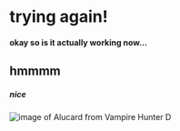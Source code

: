 # trying again!

#### okay so is it actually working now...

## hmmmm
##### nice

![image of Alucard from Vampire Hunter D](https://external-content.duckduckgo.com/iu/?u=https%3A%2F%2Fstatic2.cbrimages.com%2Fwordpress%2Fwp-content%2Fuploads%2F2018%2F10%2FVamp-D.jpg&f=1&nofb=1&ipt=6ce68720de50141ea5fdc75f5ceeb9ec65290da45abd3b4bb34cace0cd686467&ipo=images)

